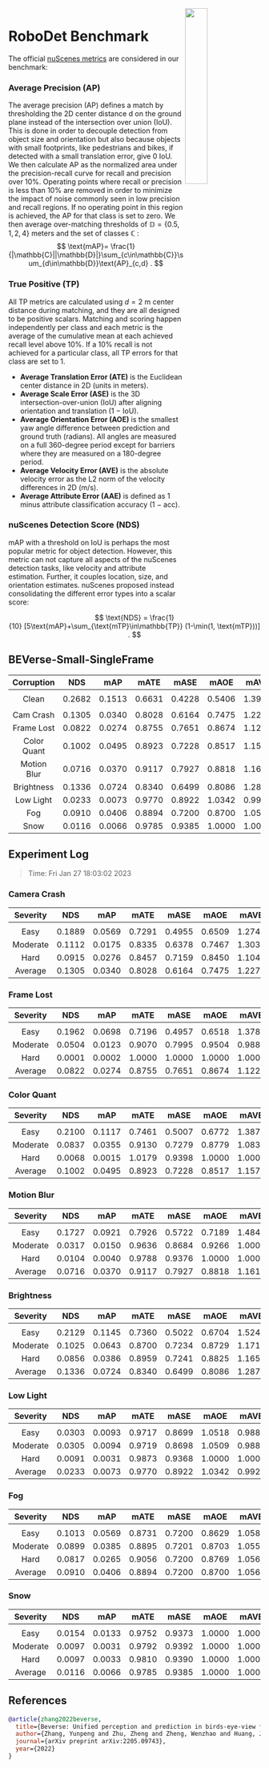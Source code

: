 <img src="F:\Research\Robust BEV Detection\Robust-BEV-Detection\docs\figs\logo2.png" align="right" width="30%">

# RoboDet Benchmark

The official [nuScenes metrics](https://www.nuscenes.org/object-detection/?externalData=all&mapData=all&modalities=Any) are considered in our benchmark:

### Average Precision (AP)

The average precision (AP) defines a match by thresholding the 2D center distance d on the ground plane instead of the intersection over union (IoU). This is done in order to decouple detection from object size and orientation but also because objects with small footprints, like pedestrians and bikes, if detected with a small translation error, give $0$ IoU.
We then calculate AP as the normalized area under the precision-recall curve for recall and precision over 10%. Operating points where recall or precision is less than $10$% are removed in order to minimize the impact of noise commonly seen in low precision and recall regions. If no operating point in this region is achieved, the AP for that class is set to zero. We then average over-matching thresholds of $\mathbb{D}=\{0.5, 1, 2, 4\}$ meters and the set of classes $\mathbb{C}$ :
$$
\text{mAP}= \frac{1}{|\mathbb{C}||\mathbb{D}|}\sum_{c\in\mathbb{C}}\sum_{d\in\mathbb{D}}\text{AP}_{c,d} .
$$

### True Positive (TP)

All TP metrics are calculated using $d=2$ m center distance during matching, and they are all designed to be positive scalars. Matching and scoring happen independently per class and each metric is the average of the cumulative mean at each achieved recall level above $10$%. If a $10$% recall is not achieved for a particular class, all TP errors for that class are set to $1$. 

- **Average Translation Error (ATE)** is the Euclidean center distance in 2D (units in meters). 
- **Average Scale Error (ASE)** is the 3D intersection-over-union (IoU) after aligning orientation and translation ($1$ − IoU).
- **Average Orientation Error (AOE)** is the smallest yaw angle difference between prediction and ground truth (radians). All angles are measured on a full $360$-degree period except for barriers where they are measured on a $180$-degree period.
- **Average Velocity Error (AVE)** is the absolute velocity error as the L2 norm of the velocity differences in 2D (m/s).
- **Average Attribute Error (AAE)** is defined as $1$ minus attribute classification accuracy ($1$ − acc).

### nuScenes Detection Score (NDS)

mAP with a threshold on IoU is perhaps the most popular metric for object detection. However, this metric can not capture all aspects of the nuScenes detection tasks, like velocity and attribute estimation. Further, it couples location, size, and orientation estimates. nuScenes proposed instead consolidating the different error types into a scalar score:

$$
\text{NDS} = \frac{1}{10} [5\text{mAP}+\sum_{\text{mTP}\in\mathbb{TP}} (1-\min(1, \text{mTP}))] .
$$


## BEVerse-Small-SingleFrame

| **Corruption** | **NDS** | **mAP** | **mATE** | **mASE** | **mAOE** | **mAVE** | **mAAE** |
| :------------: | :-----: | :-----: | :------: | :------: | :------: | :------: | :------: |
|                |         |         |          |          |          |          |          |
|     Clean      | 0.2682 | 0.1513  | 0.6631 | 0.4228 | 0.5406 | 1.3996 | 0.4483 |
|                |         |         |          |          |          |          |          |
|   Cam Crash    | 0.1305    | 0.0340    | 0.8028     | 0.6164     | 0.7475     | 1.2273     | 0.6978     |
|   Frame Lost   | 0.0822    | 0.0274    | 0.8755     | 0.7651     | 0.8674     | 1.1223     | 0.8107     |
|  Color Quant   | 0.1002    | 0.0495    | 0.8923     | 0.7228     | 0.8517     | 1.1570     | 0.7850     |
|  Motion Blur   | 0.0716    | 0.0370    | 0.9117     | 0.7927     | 0.8818     | 1.1616     | 0.8833     |
|   Brightness   | 0.1336    | 0.0724    | 0.8340     | 0.6499     | 0.8086     | 1.2874     | 0.7333     |
|   Low Light    | 0.0233    | 0.0073    | 0.9770     | 0.8922     | 1.0342     | 0.9924     | 0.9416     |
|      Fog       | 0.0910    | 0.0406    | 0.8894     | 0.7200     | 0.8700     | 1.0564     | 0.8140     |
|      Snow      | 0.0116    | 0.0066    | 0.9785     | 0.9385     | 1.0000     | 1.0000     | 1.0000     |


## Experiment Log

> Time: Fri Jan 27 18:03:02 2023


### Camera Crash

| **Severity** | **NDS** | **mAP** | **mATE** | **mASE** | **mAOE** | **mAVE** | **mAAE** |
| :----------: | :-----: | :-----: | :------: | :------: | :------: | :------: | :------: |
|              |         |         |          |          |          |          |          |
|     Easy     | 0.1889    | 0.0569    | 0.7291     | 0.4955     | 0.6509     | 1.2742     | 0.5201     |
|   Moderate   | 0.1112    | 0.0175    | 0.8335     | 0.6378     | 0.7467     | 1.3031     | 0.7570     |
|     Hard     | 0.0915    | 0.0276    | 0.8457     | 0.7159     | 0.8450     | 1.1045     | 0.8163     |
|   Average    | 0.1305    | 0.0340    | 0.8028     | 0.6164     | 0.7475     | 1.2273     | 0.6978     |


### Frame Lost

| **Severity** | **NDS** | **mAP** | **mATE** | **mASE** | **mAOE** | **mAVE** | **mAAE** |
| :----------: | :-----: | :-----: | :------: | :------: | :------: | :------: | :------: |
|              |         |         |          |          |          |          |          |
|     Easy     | 0.1962    | 0.0698    | 0.7196     | 0.4957     | 0.6518     | 1.3788     | 0.5197     |
|   Moderate   | 0.0504    | 0.0123    | 0.9070     | 0.7995     | 0.9504     | 0.9882     | 0.9123     |
|     Hard     | 0.0001    | 0.0002    | 1.0000     | 1.0000     | 1.0000     | 1.0000     | 1.0000     |
|   Average    | 0.0822    | 0.0274    | 0.8755     | 0.7651     | 0.8674     | 1.1223     | 0.8107     |


### Color Quant

| **Severity** | **NDS** | **mAP** | **mATE** | **mASE** | **mAOE** | **mAVE** | **mAAE** |
| :----------: | :-----: | :-----: | :------: | :------: | :------: | :------: | :------: |
|              |         |         |          |          |          |          |          |
|     Easy     | 0.2100    | 0.1117    | 0.7461     | 0.5007     | 0.6772     | 1.3872     | 0.5339     |
|   Moderate   | 0.0837    | 0.0355    | 0.9130     | 0.7279     | 0.8779     | 1.0838     | 0.8211     |
|     Hard     | 0.0068    | 0.0015    | 1.0179     | 0.9398     | 1.0000     | 1.0000     | 1.0000     |
|   Average    | 0.1002    | 0.0495    | 0.8923     | 0.7228     | 0.8517     | 1.1570     | 0.7850     |


### Motion Blur

| **Severity** | **NDS** | **mAP** | **mATE** | **mASE** | **mAOE** | **mAVE** | **mAAE** |
| :----------: | :-----: | :-----: | :------: | :------: | :------: | :------: | :------: |
|              |         |         |          |          |          |          |          |
|     Easy     | 0.1727    | 0.0921    | 0.7926     | 0.5722     | 0.7189     | 1.4848     | 0.6500     |
|   Moderate   | 0.0317    | 0.0150    | 0.9636     | 0.8684     | 0.9266     | 1.0000     | 1.0000     |
|     Hard     | 0.0104    | 0.0040    | 0.9788     | 0.9376     | 1.0000     | 1.0000     | 1.0000     |
|   Average    | 0.0716    | 0.0370    | 0.9117     | 0.7927     | 0.8818     | 1.1616     | 0.8833     |


### Brightness

| **Severity** | **NDS** | **mAP** | **mATE** | **mASE** | **mAOE** | **mAVE** | **mAAE** |
| :----------: | :-----: | :-----: | :------: | :------: | :------: | :------: | :------: |
|              |         |         |          |          |          |          |          |
|     Easy     | 0.2129    | 0.1145    | 0.7360     | 0.5022     | 0.6704     | 1.5247     | 0.5351     |
|   Moderate   | 0.1025    | 0.0643    | 0.8700     | 0.7234     | 0.8729     | 1.1718     | 0.8306     |
|     Hard     | 0.0856    | 0.0386    | 0.8959     | 0.7241     | 0.8825     | 1.1658     | 0.8342     |
|   Average    | 0.1336    | 0.0724    | 0.8340     | 0.6499     | 0.8086     | 1.2874     | 0.7333     |


### Low Light

| **Severity** | **NDS** | **mAP** | **mATE** | **mASE** | **mAOE** | **mAVE** | **mAAE** |
| :----------: | :-----: | :-----: | :------: | :------: | :------: | :------: | :------: |
|              |         |         |          |          |          |          |          |
|     Easy     | 0.0303    | 0.0093    | 0.9717     | 0.8699     | 1.0518     | 0.9888     | 0.9129     |
|   Moderate   | 0.0305    | 0.0094    | 0.9719     | 0.8698     | 1.0509     | 0.9883     | 0.9120     |
|     Hard     | 0.0091    | 0.0031    | 0.9873     | 0.9368     | 1.0000     | 1.0000     | 1.0000     |
|   Average    | 0.0233    | 0.0073    | 0.9770     | 0.8922     | 1.0342     | 0.9924     | 0.9416     |


### Fog

| **Severity** | **NDS** | **mAP** | **mATE** | **mASE** | **mAOE** | **mAVE** | **mAAE** |
| :----------: | :-----: | :-----: | :------: | :------: | :------: | :------: | :------: |
|              |         |         |          |          |          |          |          |
|     Easy     | 0.1013    | 0.0569    | 0.8731     | 0.7200     | 0.8629     | 1.0581     | 0.8156     |
|   Moderate   | 0.0899    | 0.0385    | 0.8895     | 0.7201     | 0.8703     | 1.0551     | 0.8135     |
|     Hard     | 0.0817    | 0.0265    | 0.9056     | 0.7200     | 0.8769     | 1.0560     | 0.8129     |
|   Average    | 0.0910    | 0.0406    | 0.8894     | 0.7200     | 0.8700     | 1.0564     | 0.8140     |


### Snow

| **Severity** | **NDS** | **mAP** | **mATE** | **mASE** | **mAOE** | **mAVE** | **mAAE** |
| :----------: | :-----: | :-----: | :------: | :------: | :------: | :------: | :------: |
|              |         |         |          |          |          |          |          |
|     Easy     | 0.0154    | 0.0133    | 0.9752     | 0.9373     | 1.0000     | 1.0000     | 1.0000     |
|   Moderate   | 0.0097    | 0.0031    | 0.9792     | 0.9392     | 1.0000     | 1.0000     | 1.0000     |
|     Hard     | 0.0097    | 0.0033    | 0.9810     | 0.9390     | 1.0000     | 1.0000     | 1.0000     |
|   Average    | 0.0116    | 0.0066    | 0.9785     | 0.9385     | 1.0000     | 1.0000     | 1.0000     |



## References

```bib
@article{zhang2022beverse,
  title={Beverse: Unified perception and prediction in birds-eye-view for vision-centric autonomous driving},
  author={Zhang, Yunpeng and Zhu, Zheng and Zheng, Wenzhao and Huang, Junjie and Huang, Guan and Zhou, Jie and Lu, Jiwen},
  journal={arXiv preprint arXiv:2205.09743},
  year={2022}
}
```